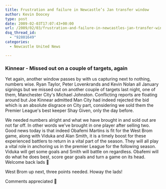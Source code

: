 ```yaml
---
title: Frustration and failure in Newcastle’s Jan transfer window
author: Kevin Doocey
type: post
date: 2009-02-03T17:07:43+00:00
url: /2009/02/03/frustration-and-failure-in-newcastles-jan-transfer-window/
dsq_thread_id:
  - "92801649"
categories:
  - Newcastle United News

---
```

### Kinnear - Missed out on a couple of targets, again

Yet again, another window passes by with us capturing next to nothing, numbers wise. Ryan Taylor, Peter Lovenkrands and Kevin Nolan all January signings but we missed out on another couple of targets last night, one of them, Manchester City's Michael Johnston. Conflicting reports are floating around but Joe Kinnear admitted Man City had indeed rejected the bid which is an absolute disgrace on City part, considering we sold them the Premier League's best keeper Shay Given, only the day before.

We needed numbers alright and what we have brought in and sold out are not far off. In other words we've brought in one player after selling two. Good news today is that indeed Obafemi Martins is fit for the West Brom game, along with Viduka and Alan Smith, it is a timely boost for these experienced battlers to return in a vital part of the season. They will all play a vital role in anchoring us in the premier League for the following season. Viduka will get some goals and Smith will battle on regardless. Obafemi will do what he does best, score gear goals and turn a game on its head. Welcome back lads 🙂

West Brom up next, three points needed. Howay the lads!

Comments appreciated 🙂
